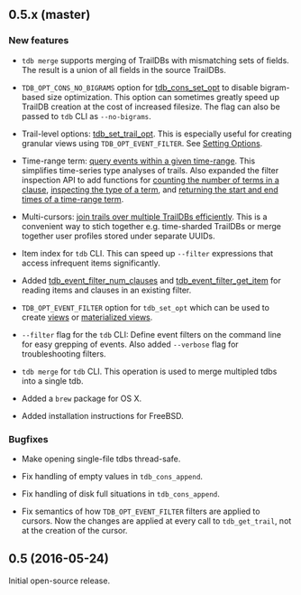 
## 0.5.x (master)

### New features

  - `tdb merge` supports merging of TrailDBs with mismatching sets of fields. The result is a union of all fields in the source TrailDBs.

  - `TDB_OPT_CONS_NO_BIGRAMS` option for [tdb_cons_set_opt](http://traildb.io/docs/api/#tdb_cons_set_opt) to disable bigram-based size optimization. This option can sometimes greatly speed up TrailDB creation at the cost of increased filesize. The flag can also be passed to `tdb` CLI as `--no-bigrams`.

  - Trail-level options: [tdb_set_trail_opt](http://traildb.io/docs/api/#tdb_set_trail_opt). This is especially useful for creating granular views using `TDB_OPT_EVENT_FILTER`. See [Setting Options](http://traildb.io/docs/api/#setting-options).

  - Time-range term: [query events within a given time-range](http://traildb.io/docs/api/#tdb_event_filter_add_time_range). This simplifies time-series type analyses of trails. Also expanded the filter inspection API to add functions for [counting the number of terms in a clause](http://traildb.io/docs/api/#tdb_event_filter_num_terms), [inspecting the type of a term](http://traildb.io/docs/api/#tdb_event_filter_get_term_type), and [returning the start and end times of a time-range term](http://traildb.io/docs/api/#tdb_event_filter_get_time_range).

  - Multi-cursors: [join trails over multiple TrailDBs efficiently](http://traildb.io/docs/api/#join-trails-with-multi-cursors). This is a convenient way to stich together e.g. time-sharded TrailDBs or merge together user profiles stored under separate UUIDs.

  - Item index for `tdb` CLI. This can speed up `--filter` expressions that access infrequent items
    significantly.

  - Added [tdb_event_filter_num_clauses](http://traildb.io/docs/api/#tdb_event_filter_num_clauses)
    and [tdb_event_filter_get_item](http://traildb.io/docs/api/#tdb_event_filter_get_item) for reading
    items and clauses in an existing filter.

  - `TDB_OPT_EVENT_FILTER` option for `tdb_set_opt` which can be used to create
    [views](http://traildb.io/docs/technical_overview/#return-a-subset-of-events-with-event-filters)
    or [materialized views](http://traildb.io/docs/technical_overview/#create-traildb-extracts-materialized-views).

  - `--filter` flag for the `tdb` CLI: Define event filters on the
    command line for easy grepping of events. Also added `--verbose` flag
    for troubleshooting filters.

  - `tdb merge` for `tdb` CLI. This operation is used to merge multipled tdbs into a single tdb.

  - Added a `brew` package for OS X.

  - Added installation instructions for FreeBSD.

### Bugfixes

  - Make opening single-file tdbs thread-safe.

  - Fix handling of empty values in `tdb_cons_append`.

  - Fix handling of disk full situations in `tdb_cons_append`.

  - Fix semantics of how `TDB_OPT_EVENT_FILTER` filters are applied to cursors.
    Now the changes are applied at every call to `tdb_get_trail`, not at the
    creation of the cursor.

## 0.5 (2016-05-24)

Initial open-source release.
